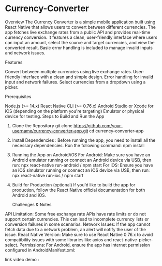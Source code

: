 # Currency-Converter

Overview
The Currency Converter is a simple mobile application built using React Native that allows users to convert between different currencies. The app fetches live exchange rates from a public API and provides real-time currency conversion. It features a clean, user-friendly interface where users can input an amount, select the source and target currencies, and view the converted result. Basic error handling is included to manage invalid inputs and network issues.

  Features
  
Convert between multiple currencies using live exchange rates.
User-friendly interface with a clean and simple design.
Error handling for invalid input and network failures.
Select currencies from a dropdown using a picker.

  Prerequisites
  
Node.js (>= 14.x)
React Native CLI (>= 0.76.x)
Android Studio or Xcode for iOS (depending on the platform you're targeting)
Emulator or physical device for testing.
Steps to Build and Run the App

1. Clone the Repository
       git clone https://github.com/your-username/currency-converter-app.git
       cd currency-converter-app
2.  Install Dependencies : Before running the app, you need to install all the necessary dependencies. Run the following command:
        npm install
3. Running the App on Android/iOS
    For Android:
    Make sure you have an Android emulator running or connect an Android device via USB, then run:
         npx react-native run-android / npm start
    For iOS:
    Ensure you have an iOS simulator running or connect an iOS device via USB, then run:
         npx react-native run-ios / npm start
4. Build for Production (optional)
     If you'd like to build the app for production, follow the React Native official documentation for both Android and iOS.

    Challenges & Notes
   
API Limitation: Some free exchange rate APIs have rate limits or do not support certain currencies. This can lead to incomplete currency lists or conversion failures in some scenarios.
Network Issues: If the app cannot fetch data due to a network problem, an alert will notify the user of the issue.
React Native Version: Make sure to use React Native 0.76.x to avoid compatibility issues with some libraries like axios and react-native-picker-select.
Permissions: For Android, ensure the app has internet permission configured in AndroidManifest.xml:
        <uses-permission android:name="android.permission.INTERNET"/>

link video demo : 
